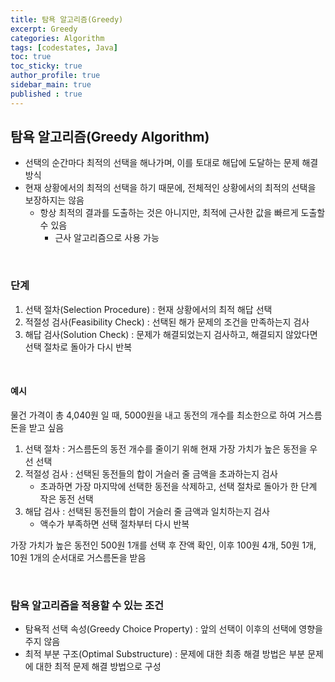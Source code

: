 ```yaml
---
title: 탐욕 알고리즘(Greedy)
excerpt: Greedy
categories: Algorithm
tags: [codestates, Java]
toc: true
toc_sticky: true
author_profile: true
sidebar_main: true
published : true
---
```


## 탐욕 알고리즘(Greedy Algorithm)
- 선택의 순간마다 최적의 선택을 해나가며, 이를 토대로 해답에 도달하는 문제 해결 방식
- 현재 상황에서의 최적의 선택을 하기 때문에, 전체적인 상황에서의 최적의 선택을 보장하지는 않음
  - 항상 최적의 결과를 도출하는 것은 아니지만, 최적에 근사한 값을 빠르게 도출할 수 있음
    - 근사 알고리즘으로 사용 가능 

<br>

### 단계
1. 선택 절차(Selection Procedure) : 현재 상황에서의 최적 해답 선택
2. 적절성 검사(Feasibility Check) : 선택된 해가 문제의 조건을 만족하는지 검사
3. 해답 검사(Solution Check) : 문제가 해결되었는지 검사하고, 해결되지 않았다면 선택 절차로 돌아가 다시 반복

<br>

#### 예시

물건 가격이 총 4,040원 일 때, 5000원을 내고 동전의 개수를 최소한으로 하여 거스름돈을 받고 싶음

1. 선택 절차 : 거스름돈의 동전 개수를 줄이기 위해 현재 가장 가치가 높은 동전을 우선 선택
2. 적절성 검사 : 선택된 동전들의 합이 거슬러 줄 금액을 초과하는지 검사 
    - 초과하면 가장 마지막에 선택한 동전을 삭제하고, 선택 절차로 돌아가 한 단계 작은 동전 선택
3. 해답 검사 : 선택된 동전들의 합이 거슬러 줄 금액과 일치하는지 검사 
    - 액수가 부족하면 선택 절차부터 다시 반복

가장 가치가 높은 동전인 500원 1개를 선택 후 잔액 확인, 이후 100원 4개, 50원 1개, 10원 1개의 순서대로 거스름돈을 받음

<br>

### 탐욕 알고리즘을 적용할 수 있는 조건
- 탐욕적 선택 속성(Greedy Choice Property) : 앞의 선택이 이후의 선택에 영향을 주지 않음
- 최적 부분 구조(Optimal Substructure) : 문제에 대한 최종 해결 방법은 부분 문제에 대한 최적 문제 해결 방법으로 구성



